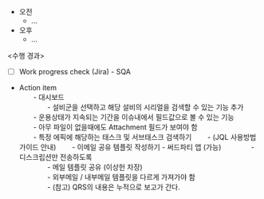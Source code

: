 - 오전
	- ...
- 오후
	- ...

<수행 경과>
- [ ] Work progress check (Jira) - SQA

- Action item  
  - 대시보드  
    - 설비군을 선택하고 해당 설비의 시리얼을 검색할 수 있는 기능 추가  
  - 운용상태가 지속되는 기간을 이슈내에서 필드값으로 볼 수 있는 기능  
  - 아무 파일이 없을때에도 Attachment 필드가 보여야 함  
  - 특정 에픽에 해당하는 태스크 및 서브태스크 검색하기
	  - (JQL 사용방법 가이드 안내)
  - 이메일 공유 템플릿 작성하기 - 써드파티 앱 (가능)
    - 디스크립션만 전송하도록  
    - 메일 템플릿 공유 (이상헌 차장)  
    - 외부메일 / 내부메일 템플릿을 다르게 가져가야 함  
    - (참고) QRS의 내용은 누적으로 보고가 간다.